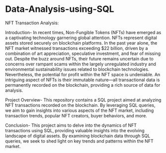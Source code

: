 # Data-Analysis-using-SQL

NFT Transaction Analysis:

Introduction-
In recent times, Non-Fungible Tokens (NFTs) have emerged as a captivating technology garnering global attention. NFTs represent digital assets stored securely on blockchain platforms. In the past year alone, the NFT market witnessed transactions exceeding $22 billion, driven by a combination of art appreciation, speculative investment, and fear of missing out.
Despite the buzz around NFTs, their future remains uncertain due to concerns over rampant scams within the largely unregulated industry and environmental sustainability issues related to blockchain technologies.
Nevertheless, the potential for profit within the NFT space is undeniable. An intriguing aspect of NFTs is their immutable nature—all transactional data is permanently recorded on the blockchain, providing a rich source of data for analysis.

Project Overview-
This repository contains a SQL project aimed at analyzing NFT transactions recorded on the blockchain. By leveraging SQL queries, we aim to gain insights into various aspects of the NFT market, including transaction trends, popular NFT creators, buyer behaviors, and more.

Conclusion-
This project aims to delve into the dynamics of NFT transactions using SQL, providing valuable insights into the evolving landscape of digital assets. By examining blockchain data through SQL queries, we seek to shed light on key trends and patterns within the NFT market.
